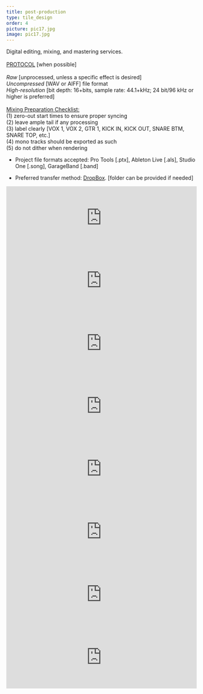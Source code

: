 ```yaml
---
title: post-production
type: tile_design
order: 4
picture: pic17.jpg
image: pic17.jpg
---
```

Digital editing, mixing, and mastering services.
<br><br>
<u>PROTOCOL</u> [when possible]
<br>
<br>
<i>Raw</i> [unprocessed, unless a specific effect is desired]
<br>
<i>Uncompressed</i> [WAV or AIFF] file format
<br>
<i>High-resolution</i> [bit depth: 16+bits, sample rate: 44.1+kHz; 24 bit/96 kHz or higher is preferred]
<br>
<br>
<u>Mixing Preparation Checklist:</u>
<br>(1) zero-out start times to ensure proper syncing
<br>(2) leave ample tail if any processing
<br>(3) label clearly [VOX 1, VOX 2, GTR 1, KICK IN, KICK OUT, SNARE BTM, SNARE TOP, etc.]
<br>(4) mono tracks should be exported as such
<br>(5) do not dither when rendering


* Project file formats accepted:  Pro Tools [.ptx], Ableton Live [.als], Studio One [.song], GarageBand [.band]

* Preferred transfer method:  <a href="https://www.dropbox.com/" target="_blank">DropBox</span></a>.  [folder can be provided if needed]


<iframe frameborder="no" height="166" scrolling="no" src="https://w.soundcloud.com/player/?url=https%3A//api.soundcloud.com/tracks/250374157&amp;color=00cc11&amp;auto_play=false&amp;hide_related=false&amp;show_comments=true&amp;show_user=true&amp;show_reposts=false" width="100%"></iframe>
<iframe frameborder="no" height="166" scrolling="no" src="https://w.soundcloud.com/player/?url=https%3A//api.soundcloud.com/tracks/250370208&amp;color=00cc11&amp;auto_play=false&amp;hide_related=false&amp;show_comments=true&amp;show_user=true&amp;show_reposts=false" width="100%"></iframe>
<iframe frameborder="no" height="166" scrolling="no" src="https://w.soundcloud.com/player/?url=https%3A//api.soundcloud.com/tracks/204880609&amp;color=00cc11&amp;auto_play=false&amp;hide_related=false&amp;show_comments=true&amp;show_user=true&amp;show_reposts=false" width="100%"></iframe>
<iframe frameborder="no" height="166" scrolling="no" src="https://w.soundcloud.com/player/?url=https%3A//api.soundcloud.com/tracks/204877083&amp;color=00cc11&amp;auto_play=false&amp;hide_related=false&amp;show_comments=true&amp;show_user=true&amp;show_reposts=false" width="100%"></iframe>
<iframe frameborder="no" height="166" scrolling="no" src="https://w.soundcloud.com/player/?url=https%3A//api.soundcloud.com/tracks/204883629&amp;color=00cc11&amp;auto_play=false&amp;hide_related=false&amp;show_comments=true&amp;show_user=true&amp;show_reposts=false" width="100%"></iframe>
<iframe frameborder="no" height="166" scrolling="no" src="https://w.soundcloud.com/player/?url=https%3A//api.soundcloud.com/tracks/204878869&amp;color=00cc11&amp;auto_play=false&amp;hide_related=false&amp;show_comments=true&amp;show_user=true&amp;show_reposts=false" width="100%"></iframe>
<iframe frameborder="no" height="166" scrolling="no" src="https://w.soundcloud.com/player/?url=https%3A//api.soundcloud.com/tracks/250371484&amp;color=00cc11&amp;auto_play=false&amp;hide_related=false&amp;show_comments=true&amp;show_user=true&amp;show_reposts=false" width="100%"></iframe>
<iframe frameborder="no" height="166" scrolling="no" src="https://w.soundcloud.com/player/?url=https%3A//api.soundcloud.com/tracks/204882825&amp;color=00cc11&amp;auto_play=false&amp;hide_related=false&amp;show_comments=true&amp;show_user=true&amp;show_reposts=false" width="100%"></iframe>
